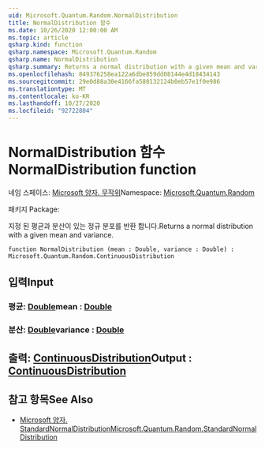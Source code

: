 ```yaml
---
uid: Microsoft.Quantum.Random.NormalDistribution
title: NormalDistribution 함수
ms.date: 10/26/2020 12:00:00 AM
ms.topic: article
qsharp.kind: function
qsharp.namespace: Microsoft.Quantum.Random
qsharp.name: NormalDistribution
qsharp.summary: Returns a normal distribution with a given mean and variance.
ms.openlocfilehash: 849376258ea122a6dbe859dd08144e4d18434143
ms.sourcegitcommit: 29e0d88a30e4166fa580132124b0eb57e1f0e986
ms.translationtype: MT
ms.contentlocale: ko-KR
ms.lasthandoff: 10/27/2020
ms.locfileid: "92722804"
---
```

# <a name="normaldistribution-function"></a><span data-ttu-id="2198e-102">NormalDistribution 함수</span><span class="sxs-lookup"><span data-stu-id="2198e-102">NormalDistribution function</span></span>

<span data-ttu-id="2198e-103">네임 스페이스: [Microsoft 양자. 무작위](xref:Microsoft.Quantum.Random)</span><span class="sxs-lookup"><span data-stu-id="2198e-103">Namespace: [Microsoft.Quantum.Random](xref:Microsoft.Quantum.Random)</span></span>

<span data-ttu-id="2198e-104">패키지 [](https://nuget.org/packages/)</span><span class="sxs-lookup"><span data-stu-id="2198e-104">Package: [](https://nuget.org/packages/)</span></span>


<span data-ttu-id="2198e-105">지정 된 평균과 분산이 있는 정규 분포를 반환 합니다.</span><span class="sxs-lookup"><span data-stu-id="2198e-105">Returns a normal distribution with a given mean and variance.</span></span>

```qsharp
function NormalDistribution (mean : Double, variance : Double) : Microsoft.Quantum.Random.ContinuousDistribution
```


## <a name="input"></a><span data-ttu-id="2198e-106">입력</span><span class="sxs-lookup"><span data-stu-id="2198e-106">Input</span></span>

### <a name="mean--double"></a><span data-ttu-id="2198e-107">평균: [Double](xref:microsoft.quantum.lang-ref.double)</span><span class="sxs-lookup"><span data-stu-id="2198e-107">mean : [Double](xref:microsoft.quantum.lang-ref.double)</span></span>




### <a name="variance--double"></a><span data-ttu-id="2198e-108">분산: [Double](xref:microsoft.quantum.lang-ref.double)</span><span class="sxs-lookup"><span data-stu-id="2198e-108">variance : [Double](xref:microsoft.quantum.lang-ref.double)</span></span>





## <a name="output--continuousdistribution"></a><span data-ttu-id="2198e-109">출력: [ContinuousDistribution](xref:Microsoft.Quantum.Random.ContinuousDistribution)</span><span class="sxs-lookup"><span data-stu-id="2198e-109">Output : [ContinuousDistribution](xref:Microsoft.Quantum.Random.ContinuousDistribution)</span></span>



## <a name="see-also"></a><span data-ttu-id="2198e-110">참고 항목</span><span class="sxs-lookup"><span data-stu-id="2198e-110">See Also</span></span>

- [<span data-ttu-id="2198e-111">Microsoft 양자. StandardNormalDistribution</span><span class="sxs-lookup"><span data-stu-id="2198e-111">Microsoft.Quantum.Random.StandardNormalDistribution</span></span>](xref:Microsoft.Quantum.Random.StandardNormalDistribution)